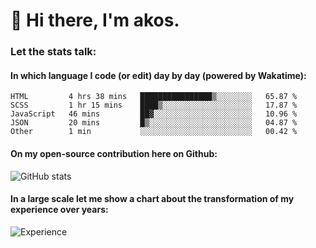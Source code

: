 # 👋 Hi there, I'm akos. 


### Let the stats talk:


#### In which language I code (or edit) day by day (powered by Wakatime): 

<!--START_SECTION:waka-->

```text
HTML         4 hrs 38 mins   ████████████████▒░░░░░░░░   65.87 %
SCSS         1 hr 15 mins    ████▒░░░░░░░░░░░░░░░░░░░░   17.87 %
JavaScript   46 mins         ██▓░░░░░░░░░░░░░░░░░░░░░░   10.96 %
JSON         20 mins         █▒░░░░░░░░░░░░░░░░░░░░░░░   04.87 %
Other        1 min           ░░░░░░░░░░░░░░░░░░░░░░░░░   00.42 %
```

<!--END_SECTION:waka-->

#### On my open-source contribution here on Github:
 
![GitHub stats](https://github-readme-stats.vercel.app/api?username=akosbalasko)

#### In a large scale let me show a chart about the transformation of my experience over years:   

![Experience](https://cr-skills-chart-widget.azurewebsites.net/api/api?username=akosbalasko)
